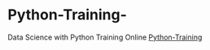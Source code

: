 # Python-Training-
Data Science with Python Training Online
<a href="https://www.igmguru.com/course/python-training/">Python-Training</a>
